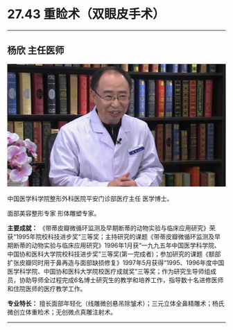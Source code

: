 # 27.43 重睑术（双眼皮手术）

---

## 杨欣 主任医师

![1685512412282](image/c27_043/1685512412282.png)

中国医学科学院整形外科医院平安门诊部医疗主任 医学博士。

面部美容整形专家 形体雕塑专家。

**主要成就：** 《带蒂皮瓣微循环监测及早期断蒂的动物实验与临床应用研究》荣获“1995年院校科技进步奖”三等奖；主持研究的课题《带蒂皮瓣微循环监测及早期断蒂的动物实验与临床应用研究》1996年1月获“一九九五年中国医学科学院、中国协和医科大学院校科技进步奖”三等奖(第一完成者)；参加研究的课题《额部扩张皮瓣同时用于鼻再造与面部缺损修复》1997年5月获得“1995、1996年度中国医学科学院、中国协和医科大学院校医疗成就奖”三等奖；作为研究生导师组成员，协助导师全过程完成6名博士研究生的教学和培养工作，指导数十名进修医师和住院医师的医疗教学工作。

**专业特长：** 擅长面部年轻化（线雕微创悬吊除皱术）；三元立体全鼻精雕术；杨氏微创立体重睑术；无创微点真雕注射术。

---
